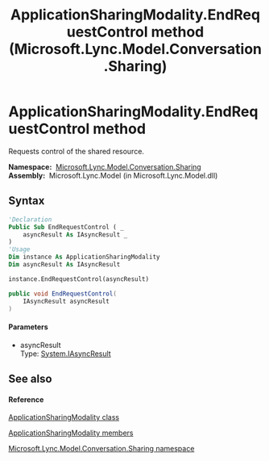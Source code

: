 ﻿---
title: ApplicationSharingModality.EndRequestControl method  (Microsoft.Lync.Model.Conversation.Sharing)
TOCTitle: 'EndRequestControl method '
ms:assetid: M:Microsoft.Lync.Model.Conversation.Sharing.ApplicationSharingModality.EndRequestControl(System.IAsyncResult)_DI_3_UC_OCS14MrefLyncWPF
ms:mtpsurl: https://msdn.microsoft.com/en-us/library/microsoft.lync.model.conversation.sharing.applicationsharingmodality.endrequestcontrol(v=office.15)
ms:contentKeyID: 48595261
ms.date: 07/28/2014
mtps_version: v=office.15
f1_keywords:
- Microsoft.Lync.Model.Conversation.Sharing.ApplicationSharingModality.EndRequestControl
dev_langs:
- CSharp
- JScript
- VB
- other
---

# ApplicationSharingModality.EndRequestControl method

Requests control of the shared resource.

**Namespace:**  [Microsoft.Lync.Model.Conversation.Sharing](microsoft-lync-model-conversation-sharing-namespace_2.md)  
**Assembly:**  Microsoft.Lync.Model (in Microsoft.Lync.Model.dll)

## Syntax

``` vb
'Declaration
Public Sub EndRequestControl ( _
    asyncResult As IAsyncResult _
)
'Usage
Dim instance As ApplicationSharingModality
Dim asyncResult As IAsyncResult

instance.EndRequestControl(asyncResult)
```

``` csharp
public void EndRequestControl(
    IAsyncResult asyncResult
)
```

#### Parameters

  - asyncResult  
    Type: [System.IAsyncResult](http://msdn2.microsoft.com/en-us/library/ft8a6455)  

## See also

#### Reference

[ApplicationSharingModality class](applicationsharingmodality-class-microsoft-lync-model-conversation-sharing_2.md)

[ApplicationSharingModality members](applicationsharingmodality-members-microsoft-lync-model-conversation-sharing_2.md)

[Microsoft.Lync.Model.Conversation.Sharing namespace](microsoft-lync-model-conversation-sharing-namespace_2.md)

